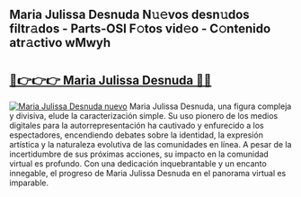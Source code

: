 ## Maria Julissa Desnuda N𝚞𝚎vos desn𝚞dos filtr𝚊dos - Parts-OSI F𝚘tos vid𝚎o - C𝚘ntenido atr𝚊ctivo wMwyh

# <h2><a href="http://mb3nsa5.tromn.icu/?c=Maria+Julissa+Desnuda">🔗👉👉👉 Maria Julissa Desnuda 🔗🔗</a></h2>

[![Maria Julissa Desnuda nuevo](https://i.imgur.com/pEAQMta.gif)](http://mb3nsa5.tromn.icu/?c=Maria+Julissa+Desnuda)
Maria Julissa Desnuda, una figura compleja y divisiva, elude la caracterización simple. Su uso pionero de los medios digitales para la autorrepresentación ha cautivado y enfurecido a los espectadores, encendiendo debates sobre la identidad, la expresión artística y la naturaleza evolutiva de las comunidades en línea. A pesar de la incertidumbre de sus próximas acciones, su impacto en la comunidad virtual es profundo. Con una dedicación inquebrantable y un encanto innegable, el progreso de Maria Julissa Desnuda en el panorama virtual es imparable.
